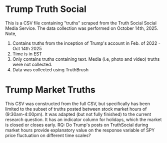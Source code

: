 # Trump Truth Social
This is a CSV file containing "truths" scraped from the Truth Social Social Media Service. The data collection was performed on October 14th, 2025. Note, 
1) Contains truths from the inception of Trump's account in Feb. of 2022 - Oct 14th 2025
2) Time is in EST
3) Only contains truths containing text. Media (i.e, photo and video) truths were not collected.
4) Data was collected using TruthBrush 


# Trump Market Truths
This CSV was constructed from the full CSV, but specifically has been limited to the subset of truths posted between stock market hours of (9:30am-4:00pm). 
It was adapted (but not fully finished) to the current research question. It has an indicator column for holidays, which the market is closed or closes early. 
RQ: Do Trump's posts on TruthSocial during market hours provide explanatory value on the response variable of SPY price fluctuation on different time scales? 
